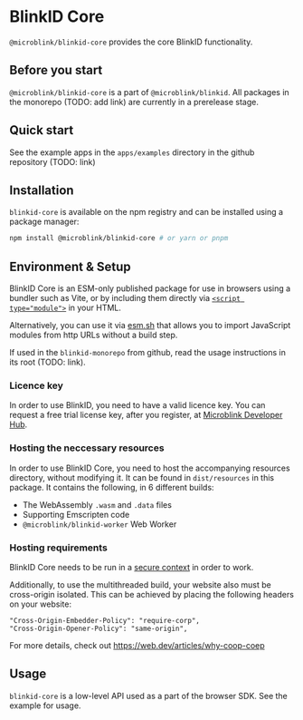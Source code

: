 # BlinkID Core

`@microblink/blinkid-core` provides the core BlinkID functionality.

## Before you start

`@microblink/blinkid-core` is a part of `@microblink/blinkid`. All packages in the monorepo (TODO: add link) are currently in a prerelease stage.

## Quick start

See the example apps in the `apps/examples` directory in the github repository (TODO: link)

## Installation

`blinkid-core` is available on the npm registry and can be installed using a package manager:

```sh
npm install @microblink/blinkid-core # or yarn or pnpm
```

## Environment & Setup

BlinkID Core is an ESM-only published package for use in browsers using a bundler such as Vite, or by including them directly via [`<script type="module">`](https://developer.mozilla.org/en-US/docs/Web/JavaScript/Guide/Modules#applying_the_module_to_your_html) in your HTML.

Alternatively, you can use it via [esm.sh](https://esm.sh/) that allows you to import JavaScript modules from http URLs without a build step.

If used in the `blinkid-monorepo` from github, read the usage instructions in its root (TODO: link).

### Licence key

In order to use BlinkID, you need to have a valid licence key. You can request a free trial license key, after you register, at [Microblink Developer Hub](https://account.microblink.com/signin).

### Hosting the neccessary resources

In order to use BlinkID Core, you need to host the accompanying resources directory, without modifying it. It can be found in `dist/resources` in this package. It contains the following, in 6 different builds:

- The WebAssembly `.wasm` and `.data` files
- Supporting Emscripten code
- `@microblink/blinkid-worker` Web Worker

### Hosting requirements

BlinkID Core needs to be run in a [secure context](https://developer.mozilla.org/en-US/docs/Web/Security/Secure_Contexts) in order to work.

Additionally, to use the multithreaded build, your website also must be cross-origin isolated. This can be achieved by placing the following headers on your website:

```
"Cross-Origin-Embedder-Policy": "require-corp",
"Cross-Origin-Opener-Policy": "same-origin",
```

For more details, check out https://web.dev/articles/why-coop-coep

## Usage

`blinkid-core` is a low-level API used as a part of the browser SDK. See the example for usage.
